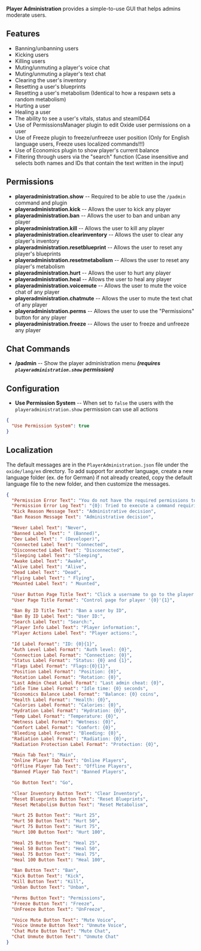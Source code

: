 **Player Administration** provides a simple-to-use GUI that helps admins moderate users.

## Features

- Banning/unbanning users
- Kicking users
- Killing users
- Muting/unmuting a player's voice chat
- Muting/unmuting a player's text chat
- Clearing the user's inventory
- Resetting a user's blueprints
- Resetting a user's metabolism (Identical to how a respawn sets a random metabolism)
- Hurting a user
- Healing a user
- The ability to see a user's vitals, status and steamID64
- Use of PermissionsManager plugin to edit Oxide user permissions on a user
- Use of Freeze plugin to freeze/unfreeze user position (Only for English language users, Freeze uses localized commands!!!)
- Use of Economics plugin to show player's current balance
- Filtering through users via the "search" function (Case insensitive and selects both names and IDs that contain the text written in the input)

## Permissions

- **playeradministration.show** -- Required to be able to use the `/padmin` command and plugin
- **playeradministration.kick** -- Allows the user to kick any player
- **playeradministration.ban** -- Allows the user to ban and unban any player
- **playeradministration.kill** -- Allows the user to kill any player
- **playeradministration.clearinventory** -- Allows the user to clear any player's inventory
- **playeradministration.resetblueprint** -- Allows the user to reset any player's blueprints
- **playeradministration.resetmetabolism** -- Allows the user to reset any player's metabolism
- **playeradministration.hurt** -- Allows the user to hurt any player
- **playeradministration.heal** -- Allows the user to heal any player
- **playeradministration.voicemute** -- Allows the user to mute the voice chat of any player
- **playeradministration.chatmute** -- Allows the user to mute the text chat of any player
- **playeradministration.perms** -- Allows the user to use the "Permissions" button for any player
- **playeradministration.freeze** -- Allows the user to freeze and unfreeze any player

## Chat Commands

- **/padmin** -- Show the player administration menu ***(requires `playeradministration.show` permission)***

## Configuration

- **Use Permission System** -- When set to `false` the users with the `playeradministration.show` permission can use all actions

```json
{
  "Use Permission System": true
}
```

## Localization

The default messages are in the `PlayerAdministration.json` file under the `oxide/lang/en` directory. To add support for another language, create a new language folder (ex. de for German) if not already created, copy the default language file to the new folder, and then customize the messages.

```json
{
  "Permission Error Text": "You do not have the required permissions to use this command.",
  "Permission Error Log Text": "{0}: Tried to execute a command requiring the '{1}' permission",
  "Kick Reason Message Text": "Administrative decision",
  "Ban Reason Message Text": "Administrative decision",

  "Never Label Text": "Never",
  "Banned Label Text": " (Banned)",
  "Dev Label Text": " (Developer)",
  "Connected Label Text": "Connected",
  "Disconnected Label Text": "Disconnected",
  "Sleeping Label Text": "Sleeping",
  "Awake Label Text": "Awake",
  "Alive Label Text": "Alive",
  "Dead Label Text": "Dead",
  "Flying Label Text": " Flying",
  "Mounted Label Text": " Mounted",

  "User Button Page Title Text": "Click a username to go to the player's control page",
  "User Page Title Format": "Control page for player '{0}'{1}",

  "Ban By ID Title Text": "Ban a user by ID",
  "Ban By ID Label Text": "User ID:",
  "Search Label Text": "Search:",
  "Player Info Label Text": "Player information:",
  "Player Actions Label Text": "Player actions:",

  "Id Label Format": "ID: {0}{1}",
  "Auth Level Label Format": "Auth level: {0}",
  "Connection Label Format": "Connection: {0}",
  "Status Label Format": "Status: {0} and {1}",
  "Flags Label Format": "Flags:{0}{1}",
  "Position Label Format": "Position: {0}",
  "Rotation Label Format": "Rotation: {0}",
  "Last Admin Cheat Label Format": "Last admin cheat: {0}",
  "Idle Time Label Format": "Idle time: {0} seconds",
  "Economics Balance Label Format": "Balance: {0} coins",
  "Health Label Format": "Health: {0}",
  "Calories Label Format": "Calories: {0}",
  "Hydration Label Format": "Hydration: {0}",
  "Temp Label Format": "Temperature: {0}",
  "Wetness Label Format": "Wetness: {0}",
  "Comfort Label Format": "Comfort: {0}",
  "Bleeding Label Format": "Bleeding: {0}",
  "Radiation Label Format": "Radiation: {0}",
  "Radiation Protection Label Format": "Protection: {0}",

  "Main Tab Text": "Main",
  "Online Player Tab Text": "Online Players",
  "Offline Player Tab Text": "Offline Players",
  "Banned Player Tab Text": "Banned Players",

  "Go Button Text": "Go",

  "Clear Inventory Button Text": "Clear Inventory",
  "Reset Blueprints Button Text": "Reset Blueprints",
  "Reset Metabolism Button Text": "Reset Metabolism",

  "Hurt 25 Button Text": "Hurt 25",
  "Hurt 50 Button Text": "Hurt 50",
  "Hurt 75 Button Text": "Hurt 75",
  "Hurt 100 Button Text": "Hurt 100",

  "Heal 25 Button Text": "Heal 25",
  "Heal 50 Button Text": "Heal 50",
  "Heal 75 Button Text": "Heal 75",
  "Heal 100 Button Text": "Heal 100",

  "Ban Button Text": "Ban",
  "Kick Button Text": "Kick",
  "Kill Button Text": "Kill",
  "Unban Button Text": "Unban",

  "Perms Button Text": "Permissions",
  "Freeze Button Text": "Freeze",
  "UnFreeze Button Text": "UnFreeze",

  "Voice Mute Button Text": "Mute Voice",
  "Voice Unmute Button Text": "Unmute Voice",
  "Chat Mute Button Text": "Mute Chat",
  "Chat Unmute Button Text": "Unmute Chat"
}
```
